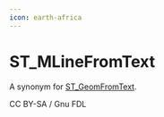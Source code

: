 ```yaml
---
icon: earth-africa
---
```


# ST\_MLineFromText

A synonym for [ST\_GeomFromText](st_geomfromtext.md).

CC BY-SA / Gnu FDL

